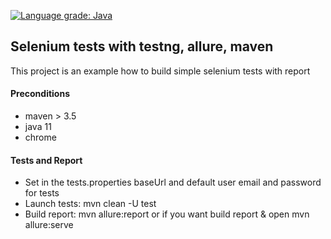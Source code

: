 [![Language grade: Java](https://img.shields.io/lgtm/grade/java/g/merkushevio/selenium-test-example.svg?logo=lgtm&logoWidth=18)](https://lgtm.com/projects/g/merkushevio/selenium-test-example/context:java)
## Selenium tests with testng, allure, maven
This project is an example how to build simple selenium tests with report
#### Preconditions
* maven > 3.5
* java 11
* chrome
#### Tests and Report
* Set in the tests.properties baseUrl and default user email and password for tests
* Launch tests: mvn clean -U test
* Build report: mvn allure:report or 
    if you want build report & open mvn allure:serve
